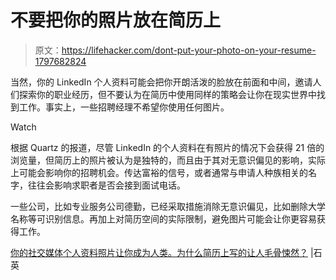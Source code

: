# 不要把你的照片放在简历上

> 原文：<https://lifehacker.com/dont-put-your-photo-on-your-resume-1797682824>

当然，你的 LinkedIn 个人资料可能会把你开朗活泼的脸放在前面和中间，邀请人们探索你的职业经历，但不要认为在简历中使用同样的策略会让你在现实世界中找到工作。事实上，一些招聘经理不希望你使用任何图片。

Watch

根据 Quartz 的报道，尽管 LinkedIn 的个人资料在有照片的情况下会获得 21 倍的浏览量，但简历上的照片被认为是独特的，而且由于其对无意识偏见的影响，实际上可能会影响你的招聘机会。传达富裕的信号，或者通常与申请人种族相关的名字，往往会影响求职者是否会接到面试电话。

一些公司，比如专业服务公司德勤，已经采取措施消除无意识偏见，比如删除大学名称等可识别信息。再加上对简历空间的实际限制，避免图片可能会让你更容易获得工作。

[你的社交媒体个人资料照片让你成为人类。为什么简历上写的让人毛骨悚然？](https://qz.com/1045941/your-social-media-profile-photo-makes-you-human-why-is-it-creepy-on-resumes/) |石英
